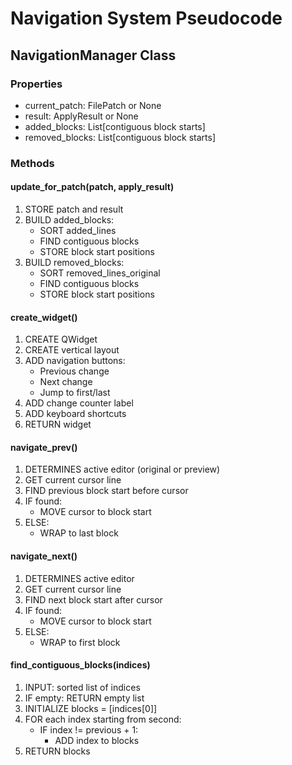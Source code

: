 # Navigation System Pseudocode

## NavigationManager Class

### Properties
- current_patch: FilePatch or None
- result: ApplyResult or None
- added_blocks: List[contiguous block starts]
- removed_blocks: List[contiguous block starts]

### Methods

#### update_for_patch(patch, apply_result)
1. STORE patch and result
2. BUILD added_blocks:
   - SORT added_lines
   - FIND contiguous blocks
   - STORE block start positions
3. BUILD removed_blocks:
   - SORT removed_lines_original
   - FIND contiguous blocks
   - STORE block start positions

#### create_widget()
1. CREATE QWidget
2. CREATE vertical layout
3. ADD navigation buttons:
   - Previous change
   - Next change
   - Jump to first/last
4. ADD change counter label
5. ADD keyboard shortcuts
6. RETURN widget

#### navigate_prev()
1. DETERMINES active editor (original or preview)
2. GET current cursor line
3. FIND previous block start before cursor
4. IF found:
   - MOVE cursor to block start
5. ELSE:
   - WRAP to last block

#### navigate_next()
1. DETERMINES active editor
2. GET current cursor line
3. FIND next block start after cursor
4. IF found:
   - MOVE cursor to block start
5. ELSE:
   - WRAP to first block

#### find_contiguous_blocks(indices)
1. INPUT: sorted list of indices
2. IF empty:
   RETURN empty list
3. INITIALIZE blocks = [indices[0]]
4. FOR each index starting from second:
   - IF index != previous + 1:
     - ADD index to blocks
5. RETURN blocks